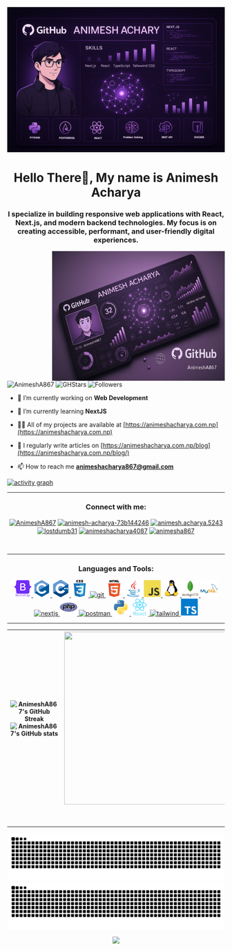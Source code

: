 <a href="https://linktr.ee/Saurabh_Singh_Bhandari_SSB">
  <img
    src="https://raw.githubusercontent.com/AnimeshA867/AnimeshA867/main/HERO.png"
    alt="Logo"
  />
</a>
<h1 align="center"> Hello There👋, My name is Animesh Acharya</h1>
<h3 align="center" >I specialize in building responsive web applications with React, Next.js, and modern backend technologies. My focus is on creating accessible, performant, and user-friendly digital experiences.
</h3>

<a href="https://linktr.ee/Saurabh_Singh_Bhandari_SSB" target="_blank">
  <img align="right" alt="Data Scientist" width="400" src="https://raw.githubusercontent.com/AnimeshA867/AnimeshA867/main/Section1.png" height="300" >
</a>

<p align="left">
  <img src="https://komarev.com/ghpvc/?username=AnimeshA867&label=Profile%20views&color=0e75b6&style=flat" alt="AnimeshA867" />
  <img src="https://img.shields.io/github/stars/AnimeshA867" alt="GHStars" />
  <img src="https://img.shields.io/github/followers/AnimeshA867" alt="Followers" />
</p>

- 🔭 I’m currently working on **Web Development**

- 🌱 I’m currently learning **NextJS**

- 👨‍💻 All of my projects are available at [https://animeshacharya.com.np](https://animeshacharya.com.np)

- 📝 I regularly write articles on [https://animeshacharya.com.np/blog](https://animeshacharya.com.np/blog/)

- 📫 How to reach me **animeshacharya867@gmail.com**

[![activity graph](https://github-readme-activity-graph.vercel.app/graph?username=AnimeshA867&theme=merko&custom_title=My%20Contributions%20Over%20the%20Past%20Month%20📊&hide_border=true&point=FFFFFF&days=50&v=1)](https://github.com/AnimeshA867)

---

<h3 align="center">Connect with me:</h3>
<p align="center">
<a href="https://x.com/animeshach867" target="blank"><img align="center" src="https://raw.githubusercontent.com/AnimeshA867/AnimeshA867/refs/heads/main/Twitter_.avif" alt="AnimeshA867" height="30" width="30" /></a>
<a href="https://linkedin.com/in/animesh-acharya-73b144246" target="blank"><img align="center" src="https://raw.githubusercontent.com/rahuldkjain/github-profile-readme-generator/master/src/images/icons/Social/linked-in-alt.svg" alt="animesh-acharya-73b144246" height="30" width="40" /></a>
<a href="https://fb.com/animesh.acharya.5243" target="blank"><img align="center" src="https://raw.githubusercontent.com/rahuldkjain/github-profile-readme-generator/master/src/images/icons/Social/facebook.svg" alt="animesh.acharya.5243" height="30" width="40" /></a>
<a href="https://instagram.com/lostdumb31" target="blank"><img align="center" src="https://raw.githubusercontent.com/rahuldkjain/github-profile-readme-generator/master/src/images/icons/Social/instagram.svg" alt="lostdumb31" height="30" width="40" /></a>
<a href="https://www.youtube.com/c/@animeshacharya4087" target="blank"><img align="center" src="https://raw.githubusercontent.com/rahuldkjain/github-profile-readme-generator/master/src/images/icons/Social/youtube.svg" alt="animeshacharya4087" height="30" width="40" /></a>
<a href="https://www.leetcode.com/AnimeshA867" target="blank"><img align="center" src="https://raw.githubusercontent.com/rahuldkjain/github-profile-readme-generator/master/src/images/icons/Social/leet-code.svg" alt="animesha867" height="30" width="40" /></a>
</p>
<br>

---

<h3 align="center">Languages and Tools:</h3>
<p align="center"> <a href="https://getbootstrap.com" target="_blank" rel="noreferrer"> <img src="https://raw.githubusercontent.com/devicons/devicon/master/icons/bootstrap/bootstrap-plain-wordmark.svg" alt="bootstrap" width="40" height="40"/> </a> <a href="https://www.cprogramming.com/" target="_blank" rel="noreferrer"> <img src="https://raw.githubusercontent.com/devicons/devicon/master/icons/c/c-original.svg" alt="c" width="40" height="40"/> </a> <a href="https://www.w3schools.com/cpp/" target="_blank" rel="noreferrer"> <img src="https://raw.githubusercontent.com/devicons/devicon/master/icons/cplusplus/cplusplus-original.svg" alt="cplusplus" width="40" height="40"/> </a> <a href="https://www.w3schools.com/css/" target="_blank" rel="noreferrer"> <img src="https://raw.githubusercontent.com/devicons/devicon/master/icons/css3/css3-original-wordmark.svg" alt="css3" width="40" height="40"/> </a> <a href="https://git-scm.com/" target="_blank" rel="noreferrer"> <img src="https://www.vectorlogo.zone/logos/git-scm/git-scm-icon.svg" alt="git" width="40" height="40"/> </a> <a href="https://www.w3.org/html/" target="_blank" rel="noreferrer"> <img src="https://raw.githubusercontent.com/devicons/devicon/master/icons/html5/html5-original-wordmark.svg" alt="html5" width="40" height="40"/> </a> <a href="https://www.java.com" target="_blank" rel="noreferrer"> <img src="https://raw.githubusercontent.com/devicons/devicon/master/icons/java/java-original.svg" alt="java" width="40" height="40"/> </a> <a href="https://developer.mozilla.org/en-US/docs/Web/JavaScript" target="_blank" rel="noreferrer"> <img src="https://raw.githubusercontent.com/devicons/devicon/master/icons/javascript/javascript-original.svg" alt="javascript" width="40" height="40"/> </a> <a href="https://www.linux.org/" target="_blank" rel="noreferrer"> <img src="https://raw.githubusercontent.com/devicons/devicon/master/icons/linux/linux-original.svg" alt="linux" width="40" height="40"/> </a> <a href="https://www.mongodb.com/" target="_blank" rel="noreferrer"> <img src="https://raw.githubusercontent.com/devicons/devicon/master/icons/mongodb/mongodb-original-wordmark.svg" alt="mongodb" width="40" height="40"/> </a> <a href="https://www.mysql.com/" target="_blank" rel="noreferrer"> <img src="https://raw.githubusercontent.com/devicons/devicon/master/icons/mysql/mysql-original-wordmark.svg" alt="mysql" width="40" height="40"/> </a> <a href="https://nextjs.org/" target="_blank" rel="noreferrer"> <img src="https://cdn.worldvectorlogo.com/logos/nextjs-2.svg" alt="nextjs" width="40" height="40"/> </a> <a href="https://www.php.net" target="_blank" rel="noreferrer"> <img src="https://raw.githubusercontent.com/devicons/devicon/master/icons/php/php-original.svg" alt="php" width="40" height="40"/> </a> <a href="https://postman.com" target="_blank" rel="noreferrer"> <img src="https://www.vectorlogo.zone/logos/getpostman/getpostman-icon.svg" alt="postman" width="40" height="40"/> </a> <a href="https://www.python.org" target="_blank" rel="noreferrer"> <img src="https://raw.githubusercontent.com/devicons/devicon/master/icons/python/python-original.svg" alt="python" width="40" height="40"/> </a> <a href="https://reactjs.org/" target="_blank" rel="noreferrer"> <img src="https://raw.githubusercontent.com/devicons/devicon/master/icons/react/react-original-wordmark.svg" alt="react" width="40" height="40"/> </a> <a href="https://tailwindcss.com/" target="_blank" rel="noreferrer"> <img src="https://www.vectorlogo.zone/logos/tailwindcss/tailwindcss-icon.svg" alt="tailwind" width="40" height="40"/> </a> <a href="https://www.typescriptlang.org/" target="_blank" rel="noreferrer"> <img src="https://raw.githubusercontent.com/devicons/devicon/master/icons/typescript/typescript-original.svg" alt="typescript" width="40" height="40"/> </a> </p>

---

| ![AnimeshA867's GitHub Streak](https://streak-stats.demolab.com?user=AnimeshA867&theme=radical&v=1)![AnimeshA867's GitHub stats](https://github-readme-stats.vercel.app/api?username=AnimeshA867&show_icons=true&theme=radical&rank_icon=github&v=1) | <img src="https://github-readme-stats.vercel.app/api/top-langs/?username=AnimeshA867&layout=donut-vertical&theme=radical&v=3" height="400px" width="900px"/> |
| ---------------------------------------------------------------------------------------------------------------------------------------------------------------------------------------------------------------------------------------------------- | ------------------------------------------------------------------------------------------------------------------------------------------------------------ |

<br>

---

<div align="center">
  <img src="https://raw.githubusercontent.com/AnimeshA867/AnimeshA867/refs/heads/output/github-contribution-grid-snake-dark.svg#gh-dark-mode-only" alt="snake gif dark"/>
  <img src="https://github.com/AnimeshA867/AnimeshA867/blob/output/github-contribution-grid-snake.svg#gh-light-mode-only" alt="snake gif "/>
</div>

<p align="center">
  <a href="https://linktr.ee/Saurabh_Singh_Bhandari_SSB">
    <img src="https://capsule-render.vercel.app/api?type=waving&color=gradient&height=100&section=footer"/>
  </a>
</p>
